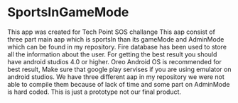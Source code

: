 # SportsInGameMode
This app was created for Tech Point SOS challange
This aap consist of three part main aap which is sportsIn than its gameMode and AdminMode which can be found in my repository.
Fire database has been used to store all the information about the user.
For getting the best result you should have android studios 4.0 or higher.
Oreo Android OS is recommended for best result, Make sure that google play servises if you are using emulator on android studios. 
We have three different aap in my repository we were not able to compile them because of lack of time and some part on AdminMode is hard coded.
This is just a prototype not our final product.
